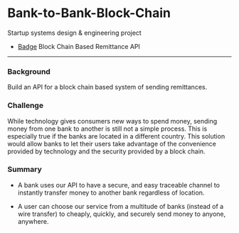 # Bank-to-Bank-Block-Chain
Startup systems design &amp; engineering project
* [Badge](https://magnum.travis-ci.com/nwams/Bank-to-Bank-Block-Chain.svg?token=RpeF892beaNjohLnzLAD&branch=master)
Block Chain Based Remittance API
---------------------------------

### Background

Build an API for a block chain based system of sending remittances.

### Challenge

While technology gives consumers new ways to spend money, sending money from one bank to another is still not
a simple process. This is especially true if the banks are located in a different country. This solution would
allow banks to let their users take advantage of the convenience provided by technology and the security provided 
by a block chain. 

### Summary

- A bank uses our API to have a secure, and easy traceable channel to instantly transfer money to another bank regardless of location.

- A user can choose our service from a multitude of banks (instead of a wire transfer) to cheaply, quickly, and securely send money to anyone, anywhere.
